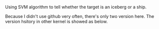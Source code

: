 Using SVM algorithm to tell whether the target is an iceberg or a ship.

Because I didn't use github very often, there's only two version here. The version hsitory in other kernel is showed as below.

